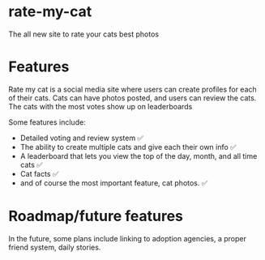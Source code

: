 # rate-my-cat
The all new site to rate your cats best photos

# Features

Rate my cat is a social media site where users can create profiles for each of their cats. Cats can have photos posted, and users can review the cats. The cats with the most votes show up on leaderboards

Some features include:
- Detailed voting and review system ✅
- The ability to create multiple cats and give each their own info ✅
- A leaderboard that lets you view the top of the day, month, and all time cats ✅
- Cat facts ✅
- and of course the most important feature, cat photos. ✅

# Roadmap/future features

In the future, some plans include linking to adoption agencies, a proper friend system, daily stories.
